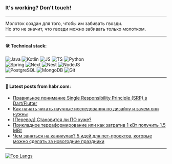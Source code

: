 ### It's working? Don't touch!

---
Молоток создан для того, чтобы им забивать гвозди. <br>
Но это не значит, что гвозди можно забивать только молотком.

---

#### 🛠️ Technical stack:

![Java](https://img.shields.io/badge/Java-informational?logo=Oracle&style=flat&logoColor=white&color=FF4500)
![Kotlin](https://img.shields.io/badge/Kotlin-informational?logo=Kotlin&style=flat&logoColor=white&color=774D97)
![JS](https://img.shields.io/badge/JS-informational?logo=javaScript&style=flat&logoColor=black&color=F7Df1E)
![TS](https://img.shields.io/badge/TypeScript-informational?logo=typeScript&style=flat&logoColor=black&color=017acc)
![Python](https://img.shields.io/badge/Python-informational?logo=Python&style=flat&logoColor=black&color=ffdd54) <br>
![Spring](https://img.shields.io/badge/SpringBoot-informational?logo=SpringBoot&style=flat&logoColor=white&color=6DB33F) 
![Next](https://img.shields.io/badge/Next.js-informational?logo=Next.js&style=flat&logoColor=white&color=3671a1)
![Nest](https://img.shields.io/badge/NestJS-informational?logo=NestJS&style=flat&logoColor=white&color=E0234E)
![NodeJS](https://img.shields.io/badge/NodeJS-informational?logo=node.js&style=flat&logoColor=white&color=70A760) <br>
![PostgreSQL](https://img.shields.io/badge/PostgreSQL-informational?logo=PostgreSQL&style=flat&logoColor=white&color=DAA520)
![MongoDB](https://img.shields.io/badge/MongoDB-informational?logo=MongoDB&style=flat&logoColor=white&color=870000)
![Git](https://img.shields.io/badge/Git-informational?logo=git&style=flat&logoColor=white&color=f74e28)

___

#### 💬 Latest posts from habr.com:

<!-- BLOG-POST-LIST:START -->
- [Правильное понимание Single Responsibility Principle &lpar;SRP&rpar; в Dart/Flutter](https://habr.com/ru/articles/784528/?utm_source=habrahabr&utm_medium=rss&utm_campaign=784528)
- [Как начать читать научные исследования по дизайну и зачем они нужны](https://habr.com/ru/articles/784526/?utm_source=habrahabr&utm_medium=rss&utm_campaign=784526)
- [[Перевод] Становится ли ПО хуже?](https://habr.com/ru/companies/ruvds/articles/784034/?utm_source=habrahabr&utm_medium=rss&utm_campaign=784034)
- [Прикладное терраформирование или как затратив 1 кВт получить 1.5 МВт](https://habr.com/ru/articles/784516/?utm_source=habrahabr&utm_medium=rss&utm_campaign=784516)
- [Чем заняться на каникулах? 5 идей для пет-проектов, которые можно сделать за новогодние праздники](https://habr.com/ru/companies/selectel/articles/784470/?utm_source=habrahabr&utm_medium=rss&utm_campaign=784470)
<!-- BLOG-POST-LIST:END -->

---
[![Top Langs](https://github-readme-stats-git-master-advtsetting-gmailcom.vercel.app/api/top-langs/?username=zloylis&langs_count=10&hide_title=false&title_color=e6edf3&size_weight=0.5&count_weight=0.5&layout=compact&hide_border=true&theme=dracula)](https://github.com/zloylis)

<!-- ![GitHub stats](https://github-readme-stats-git-master-advtsetting-gmailcom.vercel.app/api?username=zloylis&show_icons=true&hide_border=true&theme=dracula&hide_title=true&include_all_commits=true&count_private=true&hide=contribs&hide_rank=true) -->
